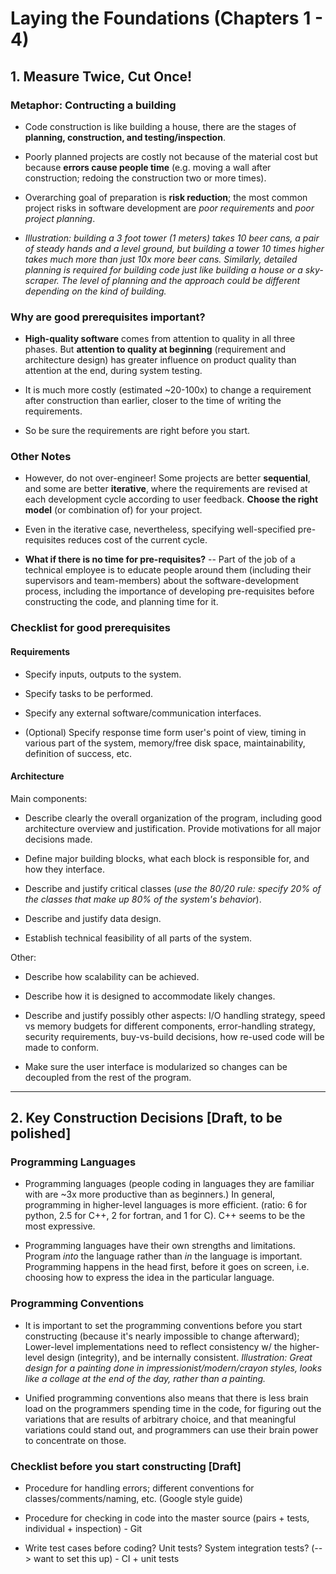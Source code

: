 # Laying the Foundations (Chapters 1 - 4)

## 1. Measure Twice, Cut Once! 

### Metaphor: Contructing a building

* Code construction is like building a house, there are the stages of **planning, construction, and testing/inspection**. 

* Poorly planned projects are costly not because of the material cost but because **errors cause people time** (e.g. moving a wall after construction; redoing the construction two or more times).

* Overarching goal of preparation is **risk reduction**; the most common project risks in software development are *poor requirements* and *poor project planning*.

* _Illustration: building a 3 foot tower (1 meters) takes 10 beer cans, a pair of steady hands and a level ground, but building a tower 10 times higher takes much more than just 10x more beer cans. Similarly, detailed planning is required for building code just like building a house or a sky-scraper. The level of planning and the approach could be different depending on the kind of building._


### Why are good prerequisites important?

* **High-quality software** comes from attention to quality in all three phases. But **attention to quality at beginning** (requirement and architecture design) has greater influence on product quality than attention at the end, during system testing. 

* It is much more costly (estimated ~20-100x) to change a requirement after construction than earlier, closer to the time of writing the requirements. 

* So be sure the requirements are right before you start.

### Other Notes

* However, do not over-engineer! Some projects are better **sequential**, and some are better **iterative**, where the requirements are revised at each development cycle according to user feedback. **Choose the right model** (or combination of) for your project.

* Even in the iterative case, nevertheless, specifying well-specified pre-requisites reduces cost of the current cycle.

* **What if there is no time for pre-requisites?** -- Part of the job of a technical employee is to educate people around them (including their supervisors and team-members) about the software-development process, including the importance of developing pre-requisites before constructing the code, and planning time for it.

### Checklist for good prerequisites

#### Requirements

* Specify inputs, outputs to the system.

* Specify tasks to be performed.

* Specify any external software/communication interfaces.

* (Optional) Specify response time form user's point of view, timing in various part of the system, memory/free disk space, maintainability, definition of success, etc.

#### Architecture 

Main components: <br />  

* Describe clearly the overall organization of the program, including good architecture overview and justification. Provide motivations for all major decisions made.

* Define major building blocks, what each block is responsible for, and how they interface.

* Describe and justify critical classes (*use the 80/20 rule: specify 20% of the classes that make up 80% of the system's behavior*).

* Describe and justify data design.

* Establish technical feasibility of all parts of the system.

Other: <br />  

* Describe how scalability can be achieved.

* Describe how it is designed to accommodate likely changes.

* Describe and justify possibly other aspects: I/O handling strategy, speed vs memory budgets for different components, error-handling strategy, security requirements, buy-vs-build decisions, how re-used code will be made to conform.

* Make sure the user interface is modularized so changes can be decoupled from the rest of the program.

----------------------------

## 2. Key Construction Decisions [Draft, to be polished]

### Programming Languages

* Programming languages (people coding in languages they are familiar with are ~3x more productive than as beginners.) In general, programming in higher-level languages is more efficient. (ratio: 6 for python, 2.5 for C++, 2 for fortran, and 1 for C). C++ seems to be the most expressive. 

* Programming languages have their own strengths and limitations. Program _into_ the language rather than _in_ the language is important. Programming happens in the head first, before it goes on screen, i.e. choosing how to express the idea in the particular language. 

### Programming Conventions

* It is important to set the programming conventions before you start constructing (because it's nearly impossible to change afterward); Lower-level implementations need to reflect consistency w/ the higher-level design (integrity), and be internally consistent. _Illustration: Great design for a painting done in impressionist/modern/crayon styles, looks like a collage at the end of the day, rather than a painting._

* Unified programming conventions also means that there is less brain load on the programmers spending time in the code, for figuring out the variations that are results of arbitrary choice, and that meaningful variations could stand out, and programmers can use their brain power to concentrate on those.

### Checklist before you start constructing [Draft]

* Procedure for handling errors; different conventions for classes/comments/naming, etc. (Google style guide)

* Procedure for checking in code into the master source (pairs + tests, individual + inspection) - Git

* Write test cases before coding? Unit tests? System integration tests? (--> want to set this up)  - CI + unit tests


